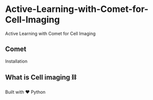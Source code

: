 # Active-Learning-with-Comet-for-Cell-Imaging
Active Learning with Comet for Cell Imaging

## Comet

Installation

## What is Cell imaging ⛓



Built with ❤ Python
